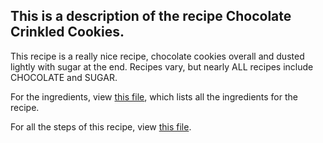 ## This is a description of the recipe Chocolate Crinkled Cookies.
This recipe is a really nice recipe, chocolate cookies overall and dusted lightly with sugar at the end. Recipes vary, but nearly ALL recipes include CHOCOLATE and SUGAR.

For the ingredients, view <a href="./ingredients.md">this file</a>, which lists all the ingredients for the recipe.

For all the steps of this recipe, view <a href="./recipe.md">this file</a>.